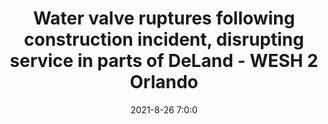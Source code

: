 ---
"title": "Water valve ruptures following construction incident, disrupting service in parts of DeLand - WESH 2 Orlando"
"date": "2021-8-26 7:0:0"
"feed_name": "GOOGLENEWSCONSTRUCTION"
"feed_website": "https://news.google.com/search?q=construction%2Bincident&hl=en-US&gl=US&ceid=US:en"
"feed_rss": "https://news.google.com/rss/search?q=construction%2Bincident&hl=en-US&gl=US&ceid=US:en"
"link": "https://www.wesh.com/article/update-on-water-outage-affecting-northwest-deland/37407167"
"file": "_posts/2021-1-1-6dfb8b25696f600973ff34e22173c19fdb471343.md"
"accident": "1"
"drilling": "0"
---